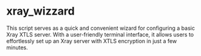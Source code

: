# xray_wizzard
This script serves as a quick and convenient wizard for configuring a basic Xray XTLS server. With a user-friendly terminal interface, it allows users to effortlessly set up an Xray server with XTLS encryption in just a few minutes.

